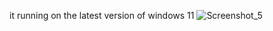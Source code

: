 it running on the latest version of windows 11 
![Screenshot_5](https://user-images.githubusercontent.com/82575534/166087416-bc822e83-b07b-4326-b1b1-bbb12f312cd1.png)
